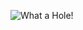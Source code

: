 <!--![chill out man](https://imgur.com/j74Nt8g.jpg)-->

![What a Hole!](https://imgur.com/oCRFSV4.gif)

<!--
**petrichor8/petrichor8** is a ✨ _special_ ✨ repository because its `README.md` (this file) appears on your GitHub profile.

https://guides.github.com/pdfs/markdown-cheatsheet-online.pdf

Here are some ideas to get you started:

- 🔭 I’m currently working on ...
- 🌱 I’m currently learning ...
- 👯 I’m looking to collaborate on ...
- 🤔 I’m looking for help with ...
- 💬 Ask me about ...
- 📫 How to reach me: ...
- 😄 Pronouns: ...
- ⚡ Fun fact: ...
-->
